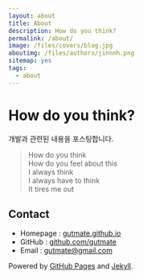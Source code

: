 ```yaml
---
layout: about
title: About
description: How do you think?
permalink: /about/
image: /files/covers/blog.jpg
aboutimg: /files/authors/jinnnh.png
sitemap: yes
tags:
  - about
---
```

# How do you think?
개발과 관련된 내용을 포스팅합니다.

> How do you think <br>
> How do you feel about this<br>
> I always think <br>
> I always have to think <br>
> It tires me out

## Contact

* Homepage : [gutmate.github.io](http://gutmate.github.io)
* GitHub : [github.com/gutmate](http://github.com/gutmate)
* Email : [gutmate@gmail.com](mailto:gutmate@gmail.com)

Powered by [GitHub Pages](https://pages.github.com) and [Jekyll](https://jekyllrb.com).
